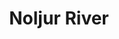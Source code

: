 ---
title: "Noljur River"
title_bn: "নলজুর নদী"
description: "This rive takes off from Makundo River and discharged into Khushiyara river at Derai Upazilla (Sunamganj).
The length of this river is 44km and width is 87 meters. Size of catchment is 160 sq. km.
River is free from ebb and tide that experienced flood in rainy season."
---